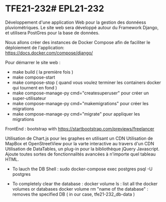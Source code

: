 # TFE21-232# EPL21-232
Développement d'une application Web pour la gestion des donnéess pluviométriques.
Le site web sera développé autour du Framework Django, et utilisera PostGres pour la base de données.

Nous allons créer des instances de Docker Compose afin de faciliter le déploiement de l'application:  
https://docs.docker.com/compose/django/

Pour démarrer le site web : 

- make build ( la première fois )
- make compose-start
- make compose-stop ( quand vous voulez terminer les containers docker qui tournent en fond )
- make compose-manage-py cmd="createsuperuser" pour créer un super-utilisateur
- make compose-manage-py cmd="makemigrations" pour créer les migrations
- make compose-manage-py cmd="migrate" pour appliquer les migrations

FrontEnd : bootstrap with https://startbootstrap.com/previews/freelancer

Utilisation de Chart.js pour les graphes en utilisant un CDN 
Utilisation de MapBox et OpenStreetView pour la varte interactive au travers d'un CDN
Utilisation de DataTables, un plug-in pour la bibliothèque jQuery Javascript. Ajoute toutes sortes de fonctionnalités avancées à n'importe quel tableau HTML.

- To lauch the DB Shell :
  sudo docker-compose exec postgres psql -U postgres

- To completely clear the database :
docker volume ls : list all the docker volumes or databases
docker volume rm "name of the database" : removes the specified DB ( in our case, tfe21-232_db-data ) 
